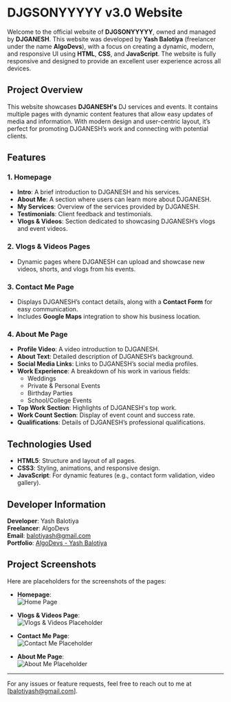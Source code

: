 # DJGSONYYYYY v3.0 Website

Welcome to the official website of **DJGSONYYYYY**, owned and managed by **DJGANESH**. This website was developed by **Yash Balotiya** (freelancer under the name **AlgoDevs**), with a focus on creating a dynamic, modern, and responsive UI using **HTML**, **CSS**, and **JavaScript**. The website is fully responsive and designed to provide an excellent user experience across all devices.

## Project Overview

This website showcases **DJGANESH's** DJ services and events. It contains multiple pages with dynamic content features that allow easy updates of media and information. With modern design and user-centric layout, it’s perfect for promoting DJGANESH’s work and connecting with potential clients.

## Features

### 1. **Homepage**
- **Intro**: A brief introduction to DJGANESH and his services.
- **About Me**: A section where users can learn more about DJGANESH.
- **My Services**: Overview of the services provided by DJGANESH.
- **Testimonials**: Client feedback and testimonials.
- **Vlogs & Videos**: Section dedicated to showcasing DJGANESH’s vlogs and event videos.

### 2. **Vlogs & Videos Pages**
- Dynamic pages where DJGANESH can upload and showcase new videos, shorts, and vlogs from his events.

### 3. **Contact Me Page**
- Displays DJGANESH’s contact details, along with a **Contact Form** for easy communication.
- Includes **Google Maps** integration to show his business location.

### 4. **About Me Page**
- **Profile Video**: A video introduction to DJGANESH.
- **About Text**: Detailed description of DJGANESH’s background.
- **Social Media Links**: Links to DJGANESH’s social media profiles.
- **Work Experience**: A breakdown of his work in various fields:
  - Weddings
  - Private & Personal Events
  - Birthday Parties
  - School/College Events
- **Top Work Section**: Highlights of DJGANESH's top work.
- **Work Count Section**: Display of event count and success rate.
- **Qualifications**: Details of DJGANESH’s professional qualifications.

## Technologies Used
- **HTML5**: Structure and layout of all pages.
- **CSS3**: Styling, animations, and responsive design.
- **JavaScript**: For dynamic features (e.g., contact form validation, video gallery).

## Developer Information

**Developer**: Yash Balotiya  
**Freelancer**: AlgoDevs  
**Email**: balotiyash@gmail.com  
**Portfolio**: [AlgoDevs - Yash Balotiya](https://balotiyash.github.io/Personal-Portfolio/)  

## Project Screenshots

Here are placeholders for the screenshots of the pages:

- **Homepage**:  
  ![Home Page](./asset/output/Home%20Page.png)

- **Vlogs & Videos Page**:  
  ![Vlogs & Videos Placeholder](./asset/output/Vlogs%20&%20Videos%20Page.png)

- **Contact Me Page**:  
  ![Contact Me Placeholder](./asset/output/Contact%20Me%20Page.png)

- **About Me Page**:  
  ![About Me Placeholder](./asset/output/About%20Me%20Page.png)

---

For any issues or feature requests, feel free to reach out to me at [balotiyash@gmail.com].
